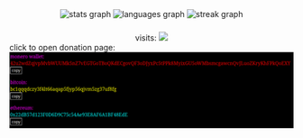 <div align="center">
  <img src="https://github-readme-stats.vercel.app/api?username=kin-fuyuki&hide_title=false&hide_rank=false&show_icons=true&include_all_commits=true&count_private=false&disable_animations=false&theme=monokai&locale=en&hide_border=false&order=1" height="150" alt="stats graph"  />
  <img src="https://github-readme-stats.vercel.app/api/top-langs?username=kin-fuyuki&locale=en&hide_title=false&layout=compact&card_width=320&langs_count=5&theme=highcontrast&hide_border=true&order=2" height="150" alt="languages graph"  />
  <img src="https://streak-stats.demolab.com?user=kin-fuyuki&locale=en&mode=daily&theme=monokai&hide_border=false&border_radius=5&order=3" height="150" alt="streak graph"  />
</div>

###

<div align="center">
  visits:
  <img src="https://profile-counter.glitch.me/J-K-Tech/count.svg?"  />
</div>
click to open donation page:
<a href="https://crystalsoft.neocities.org/donate">
  <img src="donate.png">
</a>
